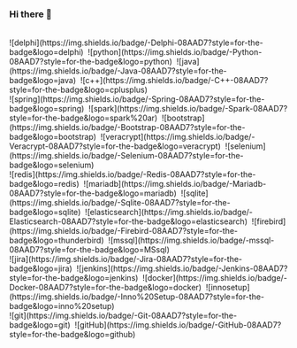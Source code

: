 ### Hi there 👋

<br/>
![delphi](https://img.shields.io/badge/-Delphi-08AAD7?style=for-the-badge&logo=delphi)&nbsp;
![python](https://img.shields.io/badge/-Python-08AAD7?style=for-the-badge&logo=python)&nbsp;
![java](https://img.shields.io/badge/-Java-08AAD7?style=for-the-badge&logo=java)&nbsp;
![c++](https://img.shields.io/badge/-C++-08AAD7?style=for-the-badge&logo=cplusplus)&nbsp;
<br/>
![spring](https://img.shields.io/badge/-Spring-08AAD7?style=for-the-badge&logo=spring)&nbsp;
![spark](https://img.shields.io/badge/-Spark-08AAD7?style=for-the-badge&logo=spark%20ar)&nbsp;
![bootstrap](https://img.shields.io/badge/-Bootstrap-08AAD7?style=for-the-badge&logo=bootstrap)&nbsp;
![veracrypt](https://img.shields.io/badge/-Veracrypt-08AAD7?style=for-the-badge&logo=veracrypt)&nbsp;
![selenium](https://img.shields.io/badge/-Selenium-08AAD7?style=for-the-badge&logo=selenium)&nbsp;
<br/>
![redis](https://img.shields.io/badge/-Redis-08AAD7?style=for-the-badge&logo=redis)&nbsp;
![mariadb](https://img.shields.io/badge/-Mariadb-08AAD7?style=for-the-badge&logo=mariadb)&nbsp;
![sqlite](https://img.shields.io/badge/-Sqlite-08AAD7?style=for-the-badge&logo=sqlite)&nbsp;
![elasticsearch](https://img.shields.io/badge/-Elasticsearch-08AAD7?style=for-the-badge&logo=elasticsearch)&nbsp;
![firebird](https://img.shields.io/badge/-Firebird-08AAD7?style=for-the-badge&logo=thunderbird)&nbsp;
![mssql](https://img.shields.io/badge/-mssql-08AAD7?style=for-the-badge&logo=MSsql)&nbsp;
<br/>
![jira](https://img.shields.io/badge/-Jira-08AAD7?style=for-the-badge&logo=jira)&nbsp;
![jenkins](https://img.shields.io/badge/-Jenkins-08AAD7?style=for-the-badge&logo=jenkins)&nbsp;
![docker](https://img.shields.io/badge/-Docker-08AAD7?style=for-the-badge&logo=docker)&nbsp;
![innosetup](https://img.shields.io/badge/-Inno%20Setup-08AAD7?style=for-the-badge&logo=inno%20setup)&nbsp;
<br/>
![git](https://img.shields.io/badge/-Git-08AAD7?style=for-the-badge&logo=git)&nbsp;
![gitHub](https://img.shields.io/badge/-GitHub-08AAD7?style=for-the-badge&logo=github)&nbsp;
<br/>


<!--
**lxxxv/lxxxv** is a ✨ _special_ ✨ repository because its `README.md` (this file) appears on your GitHub profile.

Here are some ideas to get you started:

- 🔭 I’m currently working on ...
- 🌱 I’m currently learning ...
- 👯 I’m looking to collaborate on ...
- 🤔 I’m looking for help with ...
- 💬 Ask me about ...
- 📫 How to reach me: ...
- 😄 Pronouns: ...
- ⚡ Fun fact: ...
-->
